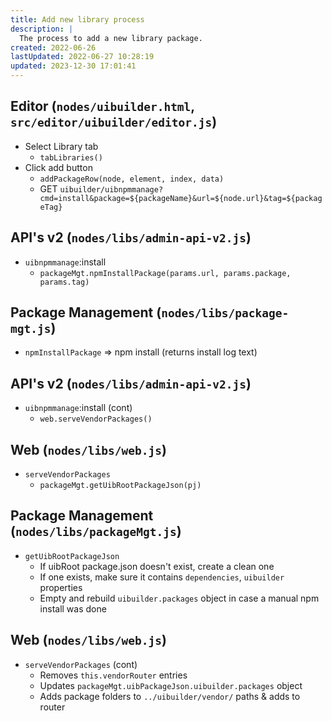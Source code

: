 ```yaml
---
title: Add new library process
description: |
  The process to add a new library package.
created: 2022-06-26
lastUpdated: 2022-06-27 10:28:19
updated: 2023-12-30 17:01:41
---
```


## Editor (`nodes/uibuilder.html`, `src/editor/uibuilder/editor.js`)

* Select Library tab
  * `tabLibraries()`
* Click add button
  * `addPackageRow(node, element, index, data)`
  * GET `uibuilder/uibnpmmanage?cmd=install&package=${packageName}&url=${node.url}&tag=${packageTag}`

## API's v2 (`nodes/libs/admin-api-v2.js`)

* `uibnpmmanage`:install
  * `packageMgt.npmInstallPackage(params.url, params.package, params.tag)`

## Package Management (`nodes/libs/package-mgt.js`)

* `npmInstallPackage` => npm install (returns install log text)

## API's v2 (`nodes/libs/admin-api-v2.js`)

* `uibnpmmanage`:install (cont)
  * `web.serveVendorPackages()`

## Web (`nodes/libs/web.js`)

* `serveVendorPackages`
  * `packageMgt.getUibRootPackageJson(pj)`

## Package Management (`nodes/libs/packageMgt.js`)

* `getUibRootPackageJson`
  * If uibRoot package.json doesn't exist, create a clean one
  * If one exists, make sure it contains `dependencies`, `uibuilder` properties
  * Empty and rebuild `uibuilder.packages` object in case a manual npm install was done

## Web (`nodes/libs/web.js`)

* `serveVendorPackages` (cont)
  * Removes `this.vendorRouter` entries
  * Updates `packageMgt.uibPackageJson.uibuilder.packages` object
  * Adds package folders to `../uibuilder/vendor/` paths & adds to router
